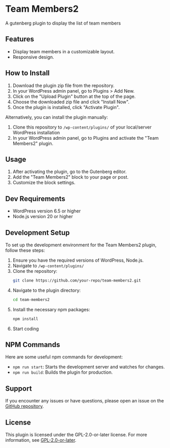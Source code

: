 # Team Members2

A gutenberg plugin to display the list of team members

## Features

-   Display team members in a customizable layout.
-   Responsive design.

## How to Install

1. Download the plugin zip file from the repository.
2. In your WordPress admin panel, go to Plugins > Add New.
3. Click on the "Upload Plugin" button at the top of the page.
4. Choose the downloaded zip file and click "Install Now".
5. Once the plugin is installed, click "Activate Plugin".

Alternatively, you can install the plugin manually:

1. Clone this repository to `/wp-content/plugins/` of your local/server WordPress installation
2. In your WordPress admin panel, go to Plugins and activate the "Team Members2" plugin.

## Usage

1. After activating the plugin, go to the Gutenberg editor.
2. Add the "Team Members2" block to your page or post.
3. Customize the block settings.

## Dev Requirements

-   WordPress version 6.5 or higher
-   Node.js version 20 or higher

## Development Setup

To set up the development environment for the Team Members2 plugin, follow these steps:

1. Ensure you have the required versions of WordPress, Node.js.
2. Navigate to `/wp-content/plugins/`
3. Clone the repository:
    ```sh
    git clone https://github.com/your-repo/team-members2.git
    ```
4. Navigate to the plugin directory:
    ```sh
    cd team-members2
    ```
5. Install the necessary npm packages:
    ```sh
    npm install
    ```
6. Start coding

## NPM Commands

Here are some useful npm commands for development:

-   `npm run start`: Starts the development server and watches for changes.
-   `npm run build`: Builds the plugin for production.

## Support

If you encounter any issues or have questions, please open an issue on the [GitHub repository](https://github.com/ehsanmoodi/team-members2/issues).

## License

This plugin is licensed under the GPL-2.0-or-later license. For more information, see [GPL-2.0-or-later](https://www.gnu.org/licenses/gpl-2.0.html).
